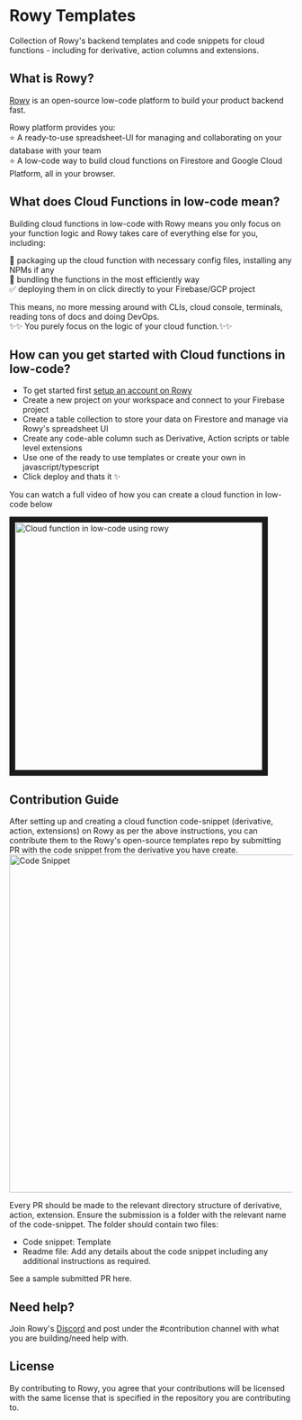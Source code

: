 # Rowy Templates


Collection of Rowy's backend templates and code snippets for cloud functions - including for derivative, action columns and extensions.

## What is Rowy?

[Rowy](https://www.rowy.io/) is an open-source low-code platform to build your product backend fast. 
  
Rowy platform provides you:  
⭐️ A ready-to-use spreadsheet-UI for managing and collaborating on your database with your team  
⭐️ A low-code way to build cloud functions on Firestore and Google Cloud Platform, all in your browser.   

## What does Cloud Functions in low-code mean?

Building cloud functions in low-code with Rowy means you only focus on your function logic and Rowy takes care of everything else for you, including:

🤝 packaging up the cloud function with necessary config files, installing any NPMs if any  
🎁 bundling the functions in the most efficiently way  
✅ deploying them in on click directly to your Firebase/GCP project  

This means, no more messing around with CLIs, cloud console, terminals, reading tons of docs and doing DevOps.  
✨✨ You purely focus on the logic of your cloud function.✨✨

## How can you get started with Cloud functions in low-code?

- To get started first [setup an account on Rowy](https://rowy.app/)
- Create a new project on your workspace and connect to your Firebase project
- Create a table collection to store your data on Firestore and manage via Rowy's spreadsheet UI
- Create any code-able column such as Derivative, Action scripts or table level extensions 
- Use one of the ready to use templates or create your own in javascript/typescript
- Click deploy and thats it ✨

You can watch a full video of how you can create a cloud function in low-code below

<a href="http://www.youtube.com/watch?feature=player_embedded&v=9XMWpW-5KSI" target="_blank"><img src="https://user-images.githubusercontent.com/307298/190351363-2878abd8-9b0c-45d0-b59f-198557d9f9b7.png" 
alt="Cloud function in low-code using rowy" width="440" border="10" /></a>

## Contribution Guide

After setting up and creating a cloud function code-snippet (derivative, action, extensions) on Rowy as per the above instructions, you can contribute them to the Rowy's open-source templates repo by submitting PR with the code snippet from the derivative you have create.
<img width="600" alt="Code Snippet" src="https://user-images.githubusercontent.com/307298/190358348-57abdbac-84e1-4887-b425-2dd90ac1ab44.png">


Every PR should be made to the relevant directory structure of derivative, action, extension. Ensure the submission is a folder with the relevant name of the code-snippet. The folder should contain two files:
- Code snippet: Template 
- Readme file: Add any details about the code snippet including any additional instructions as required.

See a sample submitted PR here.

## Need help?

Join Rowy's [Discord](https://discord.com/invite/fjBugmvzZP) and post under the #contribution channel with what you are building/need help with. 

## License
By contributing to Rowy, you agree that your contributions will be licensed with the same license that is specified in the repository you are contributing to.
